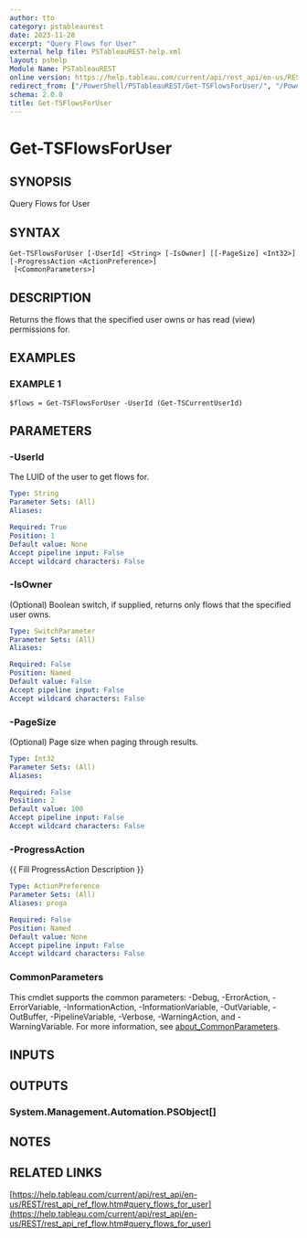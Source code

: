 ```yaml
---
author: tto
category: pstableaurest
date: 2023-11-28
excerpt: "Query Flows for User"
external help file: PSTableauREST-help.xml
layout: pshelp
Module Name: PSTableauREST
online version: https://help.tableau.com/current/api/rest_api/en-us/REST/rest_api_ref_flow.htm#query_flows_for_user
redirect_from: ["/PowerShell/PSTableauREST/Get-TSFlowsForUser/", "/PowerShell/PSTableauREST/get-tsflowsforuser/", "/PowerShell/get-tsflowsforuser/"]
schema: 2.0.0
title: Get-TSFlowsForUser
---
```


# Get-TSFlowsForUser

## SYNOPSIS
Query Flows for User

## SYNTAX

```
Get-TSFlowsForUser [-UserId] <String> [-IsOwner] [[-PageSize] <Int32>] [-ProgressAction <ActionPreference>]
 [<CommonParameters>]
```

## DESCRIPTION
Returns the flows that the specified user owns or has read (view) permissions for.

## EXAMPLES

### EXAMPLE 1
```
$flows = Get-TSFlowsForUser -UserId (Get-TSCurrentUserId)
```

## PARAMETERS

### -UserId
The LUID of the user to get flows for.

```yaml
Type: String
Parameter Sets: (All)
Aliases:

Required: True
Position: 1
Default value: None
Accept pipeline input: False
Accept wildcard characters: False
```

### -IsOwner
(Optional) Boolean switch, if supplied, returns only flows that the specified user owns.

```yaml
Type: SwitchParameter
Parameter Sets: (All)
Aliases:

Required: False
Position: Named
Default value: False
Accept pipeline input: False
Accept wildcard characters: False
```

### -PageSize
(Optional) Page size when paging through results.

```yaml
Type: Int32
Parameter Sets: (All)
Aliases:

Required: False
Position: 2
Default value: 100
Accept pipeline input: False
Accept wildcard characters: False
```

### -ProgressAction
{{ Fill ProgressAction Description }}

```yaml
Type: ActionPreference
Parameter Sets: (All)
Aliases: proga

Required: False
Position: Named
Default value: None
Accept pipeline input: False
Accept wildcard characters: False
```

### CommonParameters
This cmdlet supports the common parameters: -Debug, -ErrorAction, -ErrorVariable, -InformationAction, -InformationVariable, -OutVariable, -OutBuffer, -PipelineVariable, -Verbose, -WarningAction, and -WarningVariable. For more information, see [about_CommonParameters](http://go.microsoft.com/fwlink/?LinkID=113216).

## INPUTS

## OUTPUTS

### System.Management.Automation.PSObject[]
## NOTES

## RELATED LINKS

[https://help.tableau.com/current/api/rest_api/en-us/REST/rest_api_ref_flow.htm#query_flows_for_user](https://help.tableau.com/current/api/rest_api/en-us/REST/rest_api_ref_flow.htm#query_flows_for_user)

